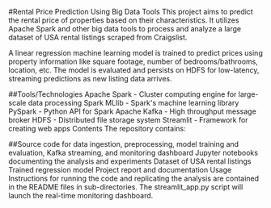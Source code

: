 #Rental Price Prediction Using Big Data Tools
This project aims to predict the rental price of properties based on their characteristics. It utilizes Apache Spark and other big data tools to process and analyze a large dataset of USA rental listings scraped from Craigslist.

A linear regression machine learning model is trained to predict prices using property information like square footage, number of bedrooms/bathrooms, location, etc. The model is evaluated and persists on HDFS for low-latency, streaming predictions as new listing data arrives.

##Tools/Technologies
Apache Spark - Cluster computing engine for large-scale data processing
Spark MLlib - Spark's machine learning library
PySpark - Python API for Spark
Apache Kafka - High throughput message broker
HDFS - Distributed file storage system
Streamlit - Framework for creating web apps
Contents
The repository contains:

##Source code for data ingestion, preprocessing, model training and evaluation, Kafka streaming, and monitoring dashboard
Jupyter notebooks documenting the analysis and experiments
Dataset of USA rental listings
Trained regression model
Project report and documentation
Usage
Instructions for running the code and replicating the analysis are contained in the README files in sub-directories. The streamlit_app.py script will launch the real-time monitoring dashboard.
